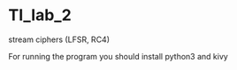 # TI_lab_2
stream ciphers (LFSR, RC4)

For running the program you should install python3 and kivy 
